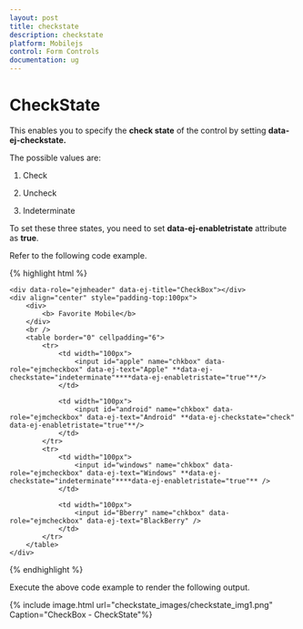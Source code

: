```yaml
---
layout: post
title: checkstate
description: checkstate
platform: Mobilejs
control: Form Controls
documentation: ug
---
```


# CheckState

This enables you to specify the **check state** of the control by setting **data-ej-checkstate.**

The possible values are:

1. Check

2. Uncheck

3. Indeterminate

To set these three states, you need to set **data-ej-enabletristate** attribute as **true**.

Refer to the following code example.

{% highlight html %}


    <div data-role="ejmheader" data-ej-title="CheckBox"></div>
    <div align="center" style="padding-top:100px">
        <div>
            <b> Favorite Mobile</b>
        </div>
        <br />
        <table border="0" cellpadding="6">
            <tr>
                <td width="100px">
                    <input id="apple" name="chkbox" data-role="ejmcheckbox" data-ej-text="Apple" **data-ej-checkstate="indeterminate"****data-ej-enabletristate="true"**/>
                </td>

                <td width="100px">
                    <input id="android" name="chkbox" data-role="ejmcheckbox" data-ej-text="Android" **data-ej-checkstate="check" data-ej-enabletristate="true"**/>
                </td>
            </tr>
            <tr>
                <td width="100px">
                    <input id="windows" name="chkbox" data-role="ejmcheckbox" data-ej-text="Windows" **data-ej-checkstate="indeterminate"****data-ej-enabletristate="true"** />
                </td>

                <td width="100px">
                    <input id="Bberry" name="chkbox" data-role="ejmcheckbox" data-ej-text="BlackBerry" />
                </td>
            </tr>
        </table>
    </div>


{% endhighlight %}



Execute the above code example to render the following output.

{% include image.html url="checkstate_images/checkstate_img1.png" Caption="CheckBox - CheckState"%}

